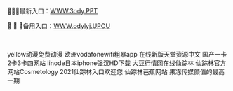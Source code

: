 <p>
	🚚🚚🚚最新入口：<a href="http://www.baidu.com/link?url=6MA2SWnO3Raqke39an_0PUxosM6ZrUGzi1BN9tNnlPW&wd">WWW.3ody.PPT</a> 
	<p>
		🥯
🥯
🥯备用入口：<a href="http://www.baidu.com/link?url=6MA2SWnO3Raqke39an_0PUxosM6ZrUGzi1BN9tNnlPW&wd">WWW.odylyj.UPOU</a> 
	</p>
	<p>
		<br />
	</p>
	<p>
		yellow动漫免费动漫
欧洲vodafonewifi粗暴app
在线新版天堂资源中文
国产一卡2卡3卡四网站
linode日本iphone强汉HD下载
大豆行情网在线仙踪林
仙踪林官方网站Cosmetology
2021仙踪林入口欢迎您
仙踪林芭蕉网站 
果冻传媒颜值的最高一期
	</p>
